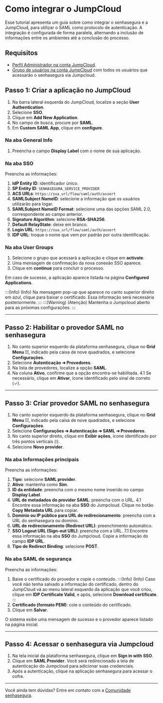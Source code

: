 # Como integrar o JumpCloud

Esse tutorial apresenta um guia sobre como integrar o senhasegura e a JumpCloud, para utilizar o SAML como protocolo de autenticação. A integração é configurada de forma paralela, alternando a inclusão de informações entre os ambientes até a conclusão do processo.

## Requisitos

* [Perfil Administrador na conta JumpCloud](https://jumpcloud.com/support/add-users-to-admin-portal).
* [Grupo de usuários na conta JumpCloud](https://jumpcloud.com/support/get-started-user-groups#creating-user-groups) com todos os usuários que acessarão o senhasegura via Jumpcloud.  

## Passo 1: Criar a aplicação no JumpCloud

1. Na barra lateral esquerda do JumpCloud, localize a seção **User Authentication**.
2. Selecione **SSO**.
3. Clique em **Add New Application**.
4. No campo de busca, procure por **SAML**.
5. Em **Custom SAML App**, clique em **configure**.

### Na aba General Info
1. Preencha o campo **Display Label** com o nome de sua aplicação.

### Na aba SSO
Preencha as informações:

1. **IdP Entity ID**: identificador único.
2. **SP Entity ID**: `SENHASEGURA_SERVICE_PROVIDER`
3. **ACS URLs**: `https://sua_url/flow/saml/auth/assert`
4. **SAMLSubject NameID**: selecione a informação que os usuários utilizarão para logar.
5. **SAMLSubject NameID Format**: selecione uma das opções SAML 2.0, correspondente ao campo anterior.
6. **Signature Algorithm**: selecione **RSA-SHA256**.
7. **Default RelayState**: deixe em branco.
8. **Login URL**: `https://sua_url/flow/saml/auth/assert`
9. **IDP URL**: troque o nome que vem por padrão por outra identificação.

### Na aba User Groups

1. Selecione o grupo que acessará a aplicação e clique em **activate**. 
2. Uma mensagem de confirmação da nova conexão SSO aparece. 
3. Clique em **continue** para concluir o processo.

Em caso de sucesso, a aplicação aparece listada na página **Configured Applications**. 

:::(Info) (Info)
Na mensagem pop-up que aparece no canto superior direito em azul, clique para baixar o certificado. Essa informação será necessária posteriormente.
:::
:::(Warning) (Atenção)
Mantenha o Jumpcloud aberto para as próximas configurações.
:::
***
## Passo 2: Habilitar o provedor SAML no senhasegura

1. No canto superior esquerdo da plataforma senhasegura, clique no **Grid Menu ⁝⁝⁝**, indicado pela caixa de nove quadrados, e selecione **Configurações**.
2. Selecione **Autenticação ➔ Provedores**.
3. Na lista de provedores, localize a opção **SAML**.
4. Na coluna **Ativo**, confirme que a opção encontra-se habilitada. 
    4.1 Se necessário, clique em **Ativar**, ícone identificado pelo sinal de correto (✓).
***
## Passo 3: Criar provedor SAML no senhasegura

1. No canto superior esquerdo da plataforma senhasegura, clique no **Grid Menu ⁝⁝⁝**, indicado pela caixa de nove quadrados, e selecione **Configurações**. 
2. Selecione **Configurações ➔ Autenticação ➔ SAML ➔ Provedores**.
3. No canto superior direito, clique em **Exibir ações**, ícone identificado por três pontos verticais (⁝).
4. Selecione **Novo provider**.

### Na aba Informações principais
Preencha as informações:

1. **Tipo**: selecione **SAML provider**.
2. **Ativo**: mantenha como **Sim**.
3. **ID da entidade**: preencha com o mesmo nome inserido no campo **Display Label**. 
4. **URL de metadados do provider SAML**: preencha com o URL. 
    4.1 Encontre essa informação na aba **SSO** do Jumpcloud. Clique no botão **Copy Metadata URL** para copiar.
5. **Domínio ou IP público para URL de redirecionamento**: preencha com a URL do senhasegura ou domínio.
6. **URL de redirecionamento (Redirect URL)**: preenchimento automático.
7. **SSO Logout URL (Sign-out URL)**: preencha com a URL. 
    7.1 Encontre essa informação na aba **SSO** do Jumpcloud. Copie a informação do campo **IDP URL**.
8. **Tipo de Redirect Binding**: selecione **POST**.

### Na aba SAML de segurança

Preencha as informações:
1. Baixe o certificado do provedor e copie o conteúdo.
    :::(Info) (Info)
    Caso você não tenha salvado a informação do certificado, dentro do JumpCloud vá ao menu lateral esquerdo da aplicação que você criou, clique em **IDP Certificate Valid**, e após, selecione **Download certificate**.
    :::
2. **Certificado (formato PEM)**: cole o conteúdo do certificado.
3. Clique em **Salvar**.

O sistema exibe uma mensagem de sucesso e o provedor aparece listado na página inicial.
***
## Passo 4: Acessar o senhasegura via Jumpcloud

1. Na tela inicial da plataforma senhasegura, clique em **Sign in with SSO**.
2. Clique em **SAML Provider**. Você será redirecionado a tela de autenticação do Jumpcloud para adicionar suas credenciais.
3. Após a autenticação, clique na aplicação senhasegura para acessar o cofre.
***
Você ainda tem dúvidas? Entre em contato com a [Comunidade senhasegura](https://community.senhasegura.io/).